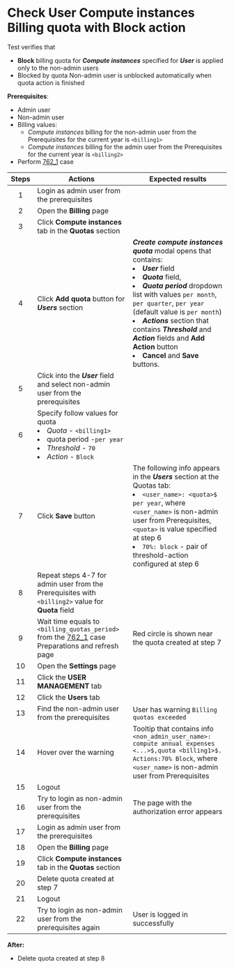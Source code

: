 # Check User Compute instances Billing quota with Block action

Test verifies that
- **Block** billing quota for ***Compute instances*** specified for ***User*** is applied only to the non-admin users
- Blocked by quota Non-admin user is unblocked automatically when quota action is finished

**Prerequisites**:
- Admin user
- Non-admin user
- Billing values:
  - *Compute instances* billing for the non-admin user from the Prerequisites for the current year is `<billing1>`
  - *Compute instances* billing for the admin user from the Prerequisites for the current year is `<billing2>`
- Perform [762_1](762_1.md) case

| Steps | Actions | Expected results |
| :---: | --- | --- |
| 1 | Login as admin user from the prerequisites | |
| 2 | Open the **Billing** page | |
| 3 | Click **Compute instances** tab in the **Quotas** section |  |
| 4 | Click **Add quota** button for ***Users*** section | ***Create compute instances quota*** modal opens that contains: <li> ***User*** field <li> ***Quota*** field, <li> ***Quota period*** dropdown list with values `per month`, `per quarter`, `per year` (default value is `per month`) <li> ***Actions*** section that contains ***Threshold*** and ***Action*** fields and **Add Action** button <li> **Cancel** and **Save** buttons. |
| 5 | Click into the ***User*** field and select non-admin user from the prerequisites | |
| 6 | Specify follow values for quota <li> *Quota* - `<billing1>` <li> quota period -`per year` <li> *Threshold* - `70` <li> *Action* - `Block` |  |
| 7 | Click **Save** button | The following info appears in the ***Users*** section at the Quotas tab: <li> `<user_name>: <quota>$ per year`, where `<user_name>` is non-admin user from Prerequisites, `<quota>` is value specified at step 6 <li> `70%: block` - pair of threshold-action configured at step 6 |
| 8 | Repeat steps 4-7 for admin user from the Prerequisites with `<billing2>` value for **Quota** field |
| 9 | Wait time equals to `<billing_quotas_period>` from the [762_1](762_1.md) case Preparations and refresh page | Red circle is shown near the quota created at step 7|
| 10 | Open the **Settings** page | |
| 11 | Click the **USER MANAGEMENT** tab | |
| 12 | Click the **Users** tab | |
| 13 | Find the non-admin user from the prerequisites | User has warning `Billing quotas exceeded` |
| 14 | Hover over the warning | Tooltip that contains info <br> `<non_admin_user_name>: compute annual expenses <...>$,quota <billing1>$. Actions:70% Block`, where `<user_name>` is non-admin user from Prerequisites |
| 15 | Logout | |
| 16 | Try to login as non-admin user from the prerequisites | The page with the authorization error appears |
| 17 | Login as admin user from the prerequisites | |
| 18 | Open the **Billing** page | |
| 19 | Click **Compute instances** tab in the **Quotas** section |  |
| 20 | Delete quota created at step 7 | |
| 21 | Logout | | 
| 22 | Try to login as non-admin user from the prerequisites again | User is logged in successfully |

**After:**
- Delete quota created at step 8
